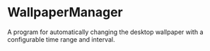 # WallpaperManager

A program for automatically changing the desktop wallpaper with a configurable time range and interval.
